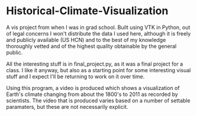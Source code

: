 Historical-Climate-Visualization
================================

A vis project from when I was in grad school. Built using VTK in Python, out of legal concerns I won't distribute the data I used here, although it is freely and publicly available (US HCN) and to the best of my knowledge thoroughly vetted and of the highest quality obtainable by the general public.

All the interesting stuff is in final_project.py, as it was a final project for a class. I like it anyway, but also as a starting point for some interesting visual stuff and I expect I'll be returning to work on it over time.

Using this program, a video is produced which shows a visualization of Earth's climate changing from about the 1800's to 2011 as recorded by scientists. The video that is produced varies based on a number of settable paramaters, but these are not necessarily explicit.

